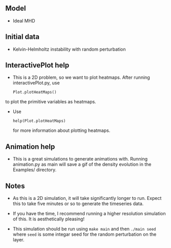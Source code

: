 Model
-----
  - Ideal MHD



Initial data
------------
  - Kelvin-Helmholtz instability with random perturbation



InteractivePlot help
--------------------
  - This is a 2D problem, so we want to plot heatmaps. After running
  interactivePlot.py, use

      `Plot.plotHeatMaps()`

  to plot the primitive variables as heatmaps.

  - Use

      `help(Plot.plotHeatMaps)`

    for more information about plotting heatmaps.



Animation help
--------------
  - This is a great simulations to generate animations with. Running animation.py
  as main will save a gif of the density evolution in the Examples/ directory.



Notes
-----
  - As this is a 2D simulation, it will take significantly longer to run. Expect
  this to take five minutes or so to generate the timeseries data.

  - If you have the time, I recommend running a higher resolution simulation of
  this. It is aesthetically pleasing!

  - This simulation should be run using `make main` and then `./main seed` where
  `seed` is some integar seed for the random perturbation on the layer.
